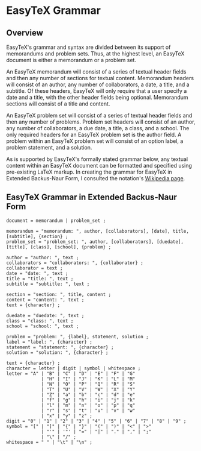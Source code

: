 # EasyTeX Grammar

## Overview

EasyTeX's grammar and syntax are divided between its support of memorandums and problem sets. Thus, at the highest level, an EasyTeX document is either a memorandum or a problem set.

An EasyTeX memorandum will consist of a series of textual header fields and then any number of sections for textual content. Memorandum headers will consist of an author, any number of collaborators, a date, a title, and a subtitle. Of these headers, EasyTeX will only require that a user specify a date and a title, with the other header fields being optional. Memorandum sections will consist of a title and content. 

An EasyTeX problem set will consist of a series of textual header fields and then any number of problems. Problem set headers will consist of an author, any number of collaborators, a due date, a title, a class, and a school. The only required headers for an EasyTeX problem set is the author field. A problem within an EasyTeX problem set will consist of an option label, a problem statement, and a solution.

As is supported by EasyTeX's formally stated grammar below, any textual content within an EasyTeX document can be formatted and specified using pre-existing LaTeX markup. In creating the grammar for EasyTeX in Extended Backus-Naur Form, I consulted the notation's [Wikipedia page](http://en.wikipedia.org/wiki/Extended_Backus%E2%80%93Naur_Form).

## EasyTeX Grammar in Extended Backus-Naur Form

	document = memorandum | problem_set ;

	memorandum = "memorandum: ", author, [collaborators], [date], title, [subtitle], {section} ;
	problem_set = "problem_set: ", author, [collaborators], [duedate], [title], [class], [school], {problem} ;

	author = "author: ", text ;
	collaborators = "collaborators: ", {collaborator} ;
	collaborator = text ;
	date = "date: ", text ;
	title = "title: ", text ; 
	subtitle = "subtitle: ", text ;

	section = "section: ", title, content ;
	content = "content: ", text ;
	text = {character} ;

	duedate = "duedate: ", text ;
	class = "class: ", text ;
	school = "school: ", text ;

	problem = "problem: ", {label}, statement, solution ;
	label = "label: ", {character} ;
	statement = "statement: ", {character} ;
	solution = "solution: ", {character} ;

	text = {character} ;
	character = letter | digit | symbol | whitespace ;
	letter = "A" | "B" | "C" | "D" | "E" | "F" | "G"
	       		 | "H" | "I" | "J" | "K" | "L" | "M" 
	       		 | "N" | "O" | "P" | "Q" | "R" | "S" 
	       		 | "T" | "U" | "V" | "W" | "X" | "Y" 
	       		 | "Z" | "a" | "b" | "c" | "d" | "e"
	       		 | "f" | "g" | "h" | "i" | "j" | "k"
	       		 | "l" | "m" | "n" | "o" | "p" | "q"
	       		 | "r" | "s" | "t" | "u" | "v" | "w"
	       		 | "x" | "y" | "z" ;
	digit = "0" | "1" | "2" | "3" | "4" | "5" | "6" | "7" | "8" | "9" ;
	symbol = "[" | "]" | "{" | "}" | "(" | ")" | "<" | ">"
	       		 | "'" | '"' | "=" | "|" | "." | "," | ";" 
	       		 | "\" | "/" ;
	whitespace = " " | "\t" | "\n" ;
